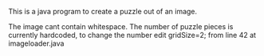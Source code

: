 This is a java program to create a puzzle out of an image.

The image cant contain whitespace. 
The number of puzzle pieces is currently hardcoded,
to change the number edit gridSize=2; from line 42 at imageloader.java
